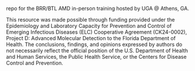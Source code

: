 repo for the BRR/BTL AMD in-person training hosted by UGA @ Athens, GA.

This resource was made possible through funding provided under the Epidemiology and Laboratory Capacity for Prevention and Control of Emerging Infectious Diseases (ELC) Cooperative Agreement (CK24-0002), Project D: Advanced Molecular Detection to the Florida Department of Health. 
The conclusions, findings, and opinions expressed by authors do not necessarily reflect the official position of the U.S. Department of Health and Human Services, the Public Health Service, or the Centers for Disease Control and Prevention.

